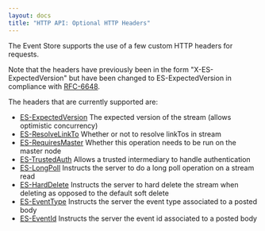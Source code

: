 ```yaml
---
layout: docs
title: "HTTP API: Optional HTTP Headers"
---
```


The Event Store supports the use of a few custom HTTP headers for requests. 

Note that the headers have previously been in the form "X-ES-ExpectedVersion" but have been changed to ES-ExpectedVersion in compliance with [RFC-6648](http://tools.ietf.org/html/rfc6648).

The headers that are currently supported are:

- [ES-ExpectedVersion](./expected-version) The expected version of the stream (allows optimistic concurrency)
- [ES-ResolveLinkTo](./resolve-linkto) Whether or not to resolve linkTos in stream
- [ES-RequiresMaster](./requires-master) Whether this operation needs to be run on the master node
- [ES-TrustedAuth](./trusted-intermediary) Allows a trusted intermediary to handle authentication
- [ES-LongPoll](./longpoll) Instructs the server to do a long poll operation on a stream read
- [ES-HardDelete](./harddelete) Instructs the server to hard delete the stream when deleting as opposed to the default soft delete
- [ES-EventType](./eventtype) Instructs the server the event type associated to a posted body
- [ES-EventId](./eventid) Instructs the server the event id associated to a posted body
